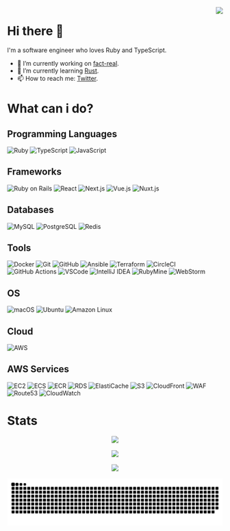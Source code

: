 <!--
**mametora/mametora** is a ✨ _special_ ✨ repository because its `README.md` (this file) appears on your GitHub profile.

Here are some ideas to get you started:

- 🔭 I’m currently working on ...
- 🌱 I’m currently learning ...
- 👯 I’m looking to collaborate on ...
- 🤔 I’m looking for help with ...
- 💬 Ask me about ...
- 📫 How to reach me: ...
- 😄 Pronouns: ...
- ⚡ Fun fact: ...
-->

<a href="#">
  <img src="https://count.getloli.com/get/@mametora?theme=rule34" align="right" />
</a>

# Hi there 👋

I'm a software engineer who loves Ruby and TypeScript.

- 🔭 I’m currently working on [fact-real](https://www.fact-real.com).
- 🌱 I’m currently learning [Rust](https://www.rust-lang.org/).
- 📫 How to reach me: [Twitter](https://twitter.com/mmtrum).

# What can i do?

## Programming Languages

![Ruby](https://img.shields.io/badge/-Ruby-CC342D?style=flat-square&logo=Ruby&logoColor=white)
![TypeScript](https://img.shields.io/badge/-TypeScript-3178C6?style=flat-square&logo=TypeScript&logoColor=white)
![JavaScript](https://img.shields.io/badge/-JavaScript-F7DF1E?style=flat-square&logo=JavaScript&logoColor=black)

## Frameworks

![Ruby on Rails](https://img.shields.io/badge/-Ruby_on_Rails-CC0000?style=flat-square&logo=Ruby-on-Rails&logoColor=white)
![React](https://img.shields.io/badge/-React-61DAFB?style=flat-square&logo=React&logoColor=black)
![Next.js](https://img.shields.io/badge/-Next.js-000000?style=flat-square&logo=Next.js&logoColor=white)
![Vue.js](https://img.shields.io/badge/-Vue.js-4FC08D?style=flat-square&logo=Vue.js&logoColor=white)
![Nuxt.js](https://img.shields.io/badge/-Nuxt.js-00C58E?style=flat-square&logo=Nuxt.js&logoColor=white)

## Databases

![MySQL](https://img.shields.io/badge/-MySQL-4479A1?style=flat-square&logo=MySQL&logoColor=white)
![PostgreSQL](https://img.shields.io/badge/-PostgreSQL-336791?style=flat-square&logo=PostgreSQL&logoColor=white)
![Redis](https://img.shields.io/badge/-Redis-DC382D?style=flat-square&logo=Redis&logoColor=white)

## Tools

![Docker](https://img.shields.io/badge/-Docker-2496ED?style=flat-square&logo=Docker&logoColor=white)
![Git](https://img.shields.io/badge/-Git-F05032?style=flat-square&logo=Git&logoColor=white)
![GitHub](https://img.shields.io/badge/-GitHub-181717?style=flat-square&logo=GitHub&logoColor=white)
![Ansible](https://img.shields.io/badge/-Ansible-EE0000?style=flat-square&logo=Ansible&logoColor=white)
![Terraform](https://img.shields.io/badge/-Terraform-623CE4?style=flat-square&logo=Terraform&logoColor=white)
![CircleCI](https://img.shields.io/badge/-CircleCI-343434?style=flat-square&logo=CircleCI&logoColor=white)
![GitHub Actions](https://img.shields.io/badge/-GitHub_Actions-2088FF?style=flat-square&logo=GitHub-Actions&logoColor=white)
![VSCode](https://img.shields.io/badge/-VSCode-007ACC?style=flat-square&logo=Visual-Studio-Code&logoColor=white)
![IntelliJ IDEA](https://img.shields.io/badge/-IntelliJ_IDEA-000000?style=flat-square&logo=IntelliJ-IDEA&logoColor=white)
![RubyMine](https://img.shields.io/badge/-RubyMine-000000?style=flat-square&logo=RubyMine&logoColor=white)
![WebStorm](https://img.shields.io/badge/-WebStorm-000000?style=flat-square&logo=WebStorm&logoColor=white)

## OS

![macOS](https://img.shields.io/badge/-macOS-999999?style=flat-square&logo=macOS&logoColor=white)
![Ubuntu](https://img.shields.io/badge/-Ubuntu-E95420?style=flat-square&logo=Ubuntu&logoColor=white)
![Amazon Linux](https://img.shields.io/badge/-Amazon_Linux-232F3E?style=flat-square&logo=Amazon-Linux&logoColor=white)

## Cloud

![AWS](https://img.shields.io/badge/-AWS-232F3E?style=flat-square&logo=Amazon-AWS&logoColor=white)

## AWS Services

![EC2](https://img.shields.io/badge/-EC2-232F3E?style=flat-square&logo=Amazon-EC2&logoColor=white)
![ECS](https://img.shields.io/badge/-ECS-232F3E?style=flat-square&logo=Amazon-ECS&logoColor=white)
![ECR](https://img.shields.io/badge/-ECR-232F3E?style=flat-square&logo=Amazon-ECR&logoColor=white)
![RDS](https://img.shields.io/badge/-RDS-232F3E?style=flat-square&logo=Amazon-RDS&logoColor=white)
![ElastiCache](https://img.shields.io/badge/-ElastiCache-232F3E?style=flat-square&logo=Amazon-ElastiCache&logoColor=white)
![S3](https://img.shields.io/badge/-S3-232F3E?style=flat-square&logo=Amazon-S3&logoColor=white)
![CloudFront](https://img.shields.io/badge/-CloudFront-232F3E?style=flat-square&logo=Amazon-CloudFront&logoColor=white)
![WAF](https://img.shields.io/badge/-WAF-232F3E?style=flat-square&logo=Amazon-WAF&logoColor=white)
![Route53](https://img.shields.io/badge/-Route53-232F3E?style=flat-square&logo=Amazon-Route53&logoColor=white)
![CloudWatch](https://img.shields.io/badge/-CloudWatch-232F3E?style=flat-square&logo=Amazon-CloudWatch&logoColor=white)

# Stats

<p align="center">
  <picture>
    <source
      srcset="https://github-readme-stats.vercel.app/api?username=mametora&count_private=true&show_icons=true&theme=dark"
      media="(prefers-color-scheme: dark)" />
    <source srcset="https://github-readme-stats.vercel.app/api?username=mametora&count_private=true&show_icons=true"
      media="(prefers-color-scheme: light), (prefers-color-scheme: no-preference)" />
    <img src="https://github-readme-stats.vercel.app/api?username=mametora&count_private=true&show_icons=true" />
  </picture>
</p>

<p align="center">
  <picture>
    <source srcset="https://github-readme-stats.vercel.app/api/top-langs/?username=mametora&theme=dark"
      media="(prefers-color-scheme: dark)" />
    <source srcset="https://github-readme-stats.vercel.app/api/top-langs/?username=mametora"
      media="(prefers-color-scheme: light), (prefers-color-scheme: no-preference)" />
    <img src="https://github-readme-stats.vercel.app/api/top-langs/?username=mametora" />
  </picture>
</p>

<p align="center">
  <picture>
    <source srcset="https://github-readme-stats.vercel.app/api/wakatime?username=mametora&theme=dark"
      media="(prefers-color-scheme: dark)" />
    <source srcset="https://github-readme-stats.vercel.app/api/wakatime?username=mametora"
      media="(prefers-color-scheme: light), (prefers-color-scheme: no-preference)" />
    <img src="https://github-readme-stats.vercel.app/api/wakatime?username=mametora" />
  </picture>
</p>

<p align="center">
    <picture>
        <source media="(prefers-color-scheme: dark)"
        srcset="https://raw.githubusercontent.com/mametora/mametora/output/github-contribution-grid-snake-dark.svg">
        <source media="(prefers-color-scheme: light)"
        srcset="https://raw.githubusercontent.com/mametora/mametora/output/github-contribution-grid-snake.svg">
        <img alt="github contribution grid snake animation"
        src="https://raw.githubusercontent.com/mametora/mametora/output/github-contribution-grid-snake.svg">
    </picture>
</p>
